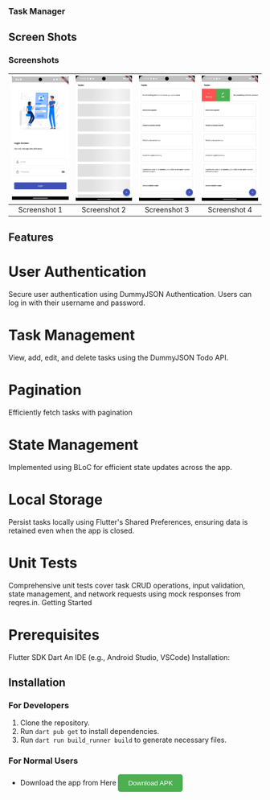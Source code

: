 ### Task Manager  
## Screen Shots
### Screenshots

| ![Screenshot 1](assets/screenshots/screen0.png) | ![Screenshot 2](assets/screenshots/screen2.png) | ![Screenshot 3](assets/screenshots/screen1.png) | ![Screenshot 4](assets/screenshots/screen3.png) |
|:--:|:--:|:--:|:--:|
| Screenshot 1 | Screenshot 2 | Screenshot 3 | Screenshot 4 |


## Features
# User Authentication
Secure user authentication using DummyJSON Authentication.
Users can log in with their username and password.
# Task Management
View, add, edit, and delete tasks using the DummyJSON Todo API.
# Pagination
Efficiently fetch tasks with pagination
# State Management
Implemented using BLoC for efficient state updates across the app.
# Local Storage
Persist tasks locally using Flutter's Shared Preferences, ensuring data is retained even when the app is closed.
# Unit Tests
Comprehensive unit tests cover task CRUD operations, input validation, state management, and network requests using mock responses from reqres.in.
Getting Started
# Prerequisites
Flutter SDK
Dart
An IDE (e.g., Android Studio, VSCode)
Installation:
## Installation

### For Developers

1. Clone the repository.
2. Run `dart pub get` to install dependencies.
3. Run `dart run build_runner build` to generate necessary files.
### For Normal Users

- Download the app from Here <a href="https://www.upload-apk.com/xi3i21Yuer8HnX6" style="text-decoration:none;">
    <button style="background-color:#4CAF50; color:white; padding:10px 20px; border:none; border-radius:5px; cursor:pointer;">
        Download APK
    </button>
</a>


